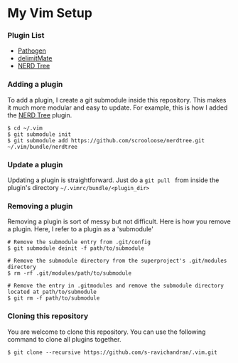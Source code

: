# My Vim Setup

### Plugin List

 * [Pathogen](https://github.com/tpope/vim-pathogen)
 * [delimitMate](https://github.com/Raimondi/delimitMate)
 * [NERD Tree](https://github.com/scrooloose/nerdtree)
 
### Adding a plugin

To add a plugin, I create a git submodule inside this repository. This makes it much more modular and easy to update. For example, this is how I added the [NERD Tree](https://github.com/scrooloose/nerdtree) plugin.

```
$ cd ~/.vim
$ git submodule init
$ git submodule add https://github.com/scrooloose/nerdtree.git ~/.vim/bundle/nerdtree
```

### Update a plugin

Updating a plugin is straightforward. Just do a ```git pull ``` from inside the plugin's directory ```~/.vimrc/bundle/<plugin_dir>```

### Removing a plugin

Removing a plugin is sort of messy but not difficult. Here is how you remove a plugin. Here, I refer to a plugin as a 'submodule'
```
# Remove the submodule entry from .git/config
$ git submodule deinit -f path/to/submodule

# Remove the submodule directory from the superproject's .git/modules directory
$ rm -rf .git/modules/path/to/submodule

# Remove the entry in .gitmodules and remove the submodule directory located at path/to/submodule
$ git rm -f path/to/submodule
```

### Cloning this repository

You are welcome to clone this repository. You can use the following command to clone all plugins together.

```
$ git clone --recursive https://github.com/s-ravichandran/.vim.git
```
